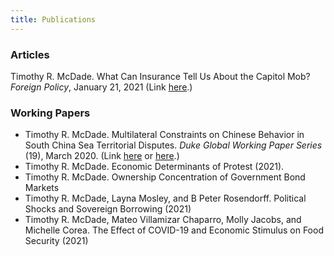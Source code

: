 ```yaml
---
title: Publications
---
```


### Articles

Timothy R. McDade. What Can Insurance Tell Us About the Capitol Mob? *Foreign Policy*, January 21, 2021 (Link [here](https://foreignpolicy.com/2021/01/21/what-can-insurance-tell-us-about-the-capitol-mob/).)

### Working Papers

  - Timothy R. McDade. Multilateral Constraints on Chinese Behavior in South China Sea Territorial Disputes. *Duke Global Working Paper Series* (19), March 2020. (Link [here](https://ssrn.com/abstract=3552183) or [here](http://dx.doi.org/10.2139/ssrn.3552183).)
  - Timothy R. McDade. Economic Determinants of Protest (2021).
  - Timothy R. McDade. Ownership Concentration of Government Bond Markets
  - Timothy R. McDade, Layna Mosley, and B Peter Rosendorff. Political Shocks and Sovereign Borrowing (2021)
  - Timothy R. McDade,  Mateo Villamizar Chaparro, Molly Jacobs, and Michelle Corea. The Effect of COVID-19 and Economic Stimulus on Food Security (2021)
